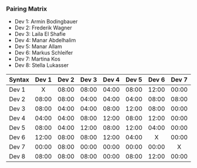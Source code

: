 

### Pairing Matrix

* Dev 1: Armin Bodingbauer
* Dev 2: Frederik Wagner
* Dev 3: Laila El Shafie
* Dev 4: Manar Abdelhalim 
* Dev 5: Manar Allam
* Dev 6: Markus Schleifer
* Dev 7: Martina Kos
* Dev 8: Stella Lukasser

| Syntax      | Dev 1   	  | Dev 2   	  | Dev 3   	  | Dev 4   	  | Dev 5   	  | Dev 6   	  | Dev 7   	  | Dev 8   	  |
| :---        |    :----:   |    :----:   |    :----:   |    :----:   |    :----:   |    :----:   |    :----:   |    :----:   |
| Dev 1       | X           | 08:00       | 08:00       | 04:00       | 08:00       | 12:00       | 00:00       | 08:00       |
| Dev 2       | 08:00       | 08:00           | 04:00       | 04:00       | 04:00       | 08:00       | 08:00       | 08:00       |
| Dev 3       | 08:00       | 04:00       | 04:00           | 08:00       | 12:00       | 08:00       | 00:00       | 08:00       |
| Dev 4       | 04:00       | 04:00       | 08:00       | 12:00           | 08:00       | 12:00       | 00:00       | 00:00       |
| Dev 5       | 08:00       | 04:00       | 12:00       | 08:00       | 12:00           | 04:00       | 00:00       | 08:00       |
| Dev 6       | 12:00       | 08:00       | 08:00       | 12:00       | 04:00       | X           | 00:00       | 12:00       |
| Dev 7       | 00:00       | 08:00       | 00:00       | 00:00       | 00:00       | 00:00       | X           | 00:00       |
| Dev 8       | 08:00       | 08:00       | 08:00       | 00:00       | 08:00       | 12:00       | 00:00       | 04:00           |
